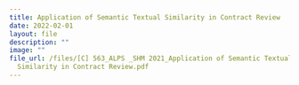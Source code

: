 ```yaml
---
title: Application of Semantic Textual Similarity in Contract Review
date: 2022-02-01
layout: file
description: ""
image: ""
file_url: /files/[C] 563_ALPS _SHM 2021_Application of Semantic Textual
  Similarity in Contract Review.pdf
---
```

